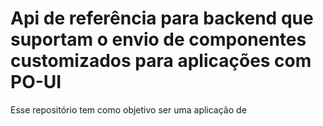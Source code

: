 # Api de referência para backend que suportam o envio de componentes customizados para aplicações com PO-UI

Esse repositório tem como objetivo ser uma aplicação de 